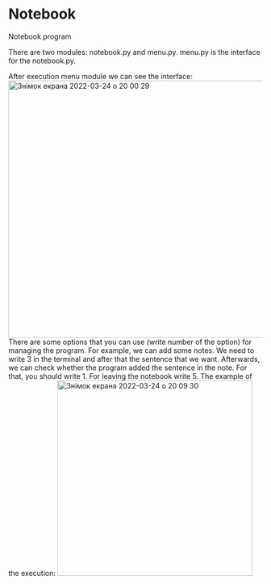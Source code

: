 # Notebook
Notebook program

There are two modules: notebook.py and menu.py. menu.py is the interface for the notebook.py.

After execution menu module we can see the interface:
<img width="509" alt="Знімок екрана 2022-03-24 о 20 00 29" src="https://user-images.githubusercontent.com/96167224/159980805-15cb1628-b8b5-4574-ab08-d3b4b7214da0.png">
There are some options that you can use (write number of the option) for managing the program.
For example, we can add some notes. We need to write 3 in the terminal and after that the sentence that we want. Afterwards, we can check whether the program added the sentence in the note. For that, you should write 1. For leaving the notebook write 5. The example of the execution:
<img width="387" alt="Знімок екрана 2022-03-24 о 20 09 30" src="https://user-images.githubusercontent.com/96167224/159982380-37947a58-e170-43b3-95ad-b93415dee984.png">
